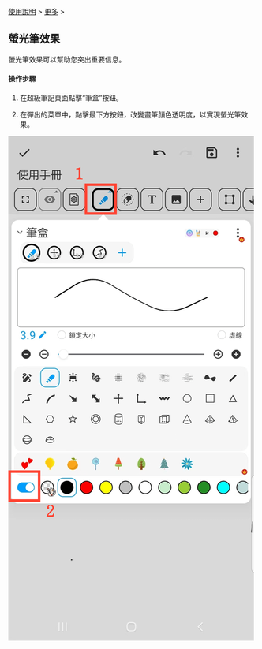 [使用說明](/dragonnest/drawnote/manual/zh-tw) > [更多](/dragonnest/drawnote/manual/zh-tw/more) >

螢光筆效果
---
螢光筆效果可以幫助您突出重要信息。
#### 操作步驟
1. 在超級筆記頁面點擊“筆盒”按鈕。

2. 在彈出的菜單中，點擊最下方按鈕，改變畫筆顏色透明度，以實現螢光筆效果。

![](imgs/highlighter_effect.png)